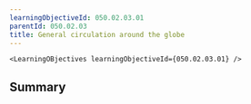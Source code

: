 ```yaml
---
learningObjectiveId: 050.02.03.01
parentId: 050.02.03
title: General circulation around the globe
---
```


```tsx eval
<LearningOBjectives learningObjectiveId={050.02.03.01} />
```

## Summary
